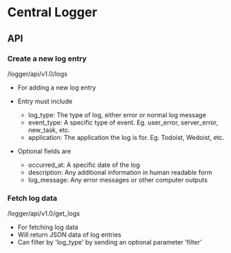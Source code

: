 # Central Logger #

## API ##

### Create a new log entry ###

/logger/api/v1.0/logs

* For adding a new log entry
* Entry must include 
  * log_type: The type of log, either error or normal log message
  * event\_type: A specific type of event. Eg. user\_error, server\_error, new\_task, etc.
  * application: The application the log is for. Eg. Todoist, Wedoist, etc. 

* Optional fields are
  * occurred_at: A specific date of the log
  * description: Any additional information  in human readable form
  * log_message: Any error messages or other computer outputs

### Fetch log data ###
/logger/api/v1.0/get_logs

* For fetching log data
* Will return JSON data of log entries 
* Can filter by 'log_type' by sending an optional parameter 'filter'
